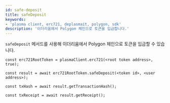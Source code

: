 ```yaml
---
id: safe-deposit
title: safeDeposit
keywords:
- 'plasma client, erc721, deplasmait, polygon, sdk'
description: '이더리움에서 Polygon 체인으로 토큰을 입금합니다.'
---
```


`safeDeposit` 메서드를 사용해 이더리움에서 Polygon 체인으로 토큰을 입금할 수 있습니다.

```
const erc721RootToken = plasmaClient.erc721(<root token address>, true);

const result = await erc721RootToken.safeDeposit(<token id>, <user address>);

const txHash = await result.getTransactionHash();

const txReceipt = await result.getReceipt();

```
